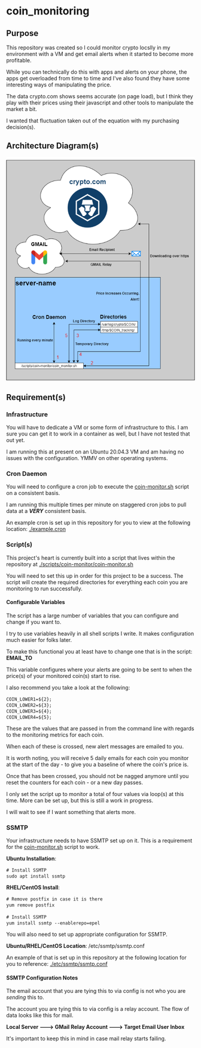 # coin_monitoring

## Purpose
This repository was created so I could monitor crypto locslly in my environment with a VM and get email alerts when it started to become more profitable.

While you can technically do this with apps and alerts on your phone, the apps get overloaded from time to time and I've also found they have some interesting ways of manipulating the price. 

The data crypto.com shows seems accurate (on page load), but I think they play with their prices using their javascript and other tools to manipulate the market a bit.

I wanted that fluctuation taken out of the equation with my purchasing decision(s). 

## Architecture Diagram(s)
![alt text](https://github.com/tschrock5252/coin_monitoring/blob/master/coin_monitoring.png?raw=true)

## Requirement(s)

### Infrastructure
You will have to dedicate a VM or some form of infrastructure to this. I am sure you can get it to work in a container as well, but I have not tested that out yet.

I am running this at present on an Ubuntu 20.04.3 VM and am having no issues with the configuration. YMMV on other operating systems.

### Cron Daemon
You will need to configure a cron job to execute the [coin-monitor.sh](https://github.com/tschrock5252/coin_monitoring/blob/master/scripts/coin-monitor/coin-monitor.sh) script on a consistent basis.

I am running this multiple times per minute on staggered cron jobs to pull data at a _**VERY**_ consistent basis.

An example cron is set up in this repository for you to view at the following location: [./example.cron](https://github.com/tschrock5252/coin_monitoring/blob/master/example.cron)

### Script(s)
This project's heart is currently built into a script that lives within the repository at [./scripts/coin-monitor/coin-monitor.sh](https://github.com/tschrock5252/coin_monitoring/blob/master/scripts/coin-monitor/coin-monitor.sh)

You will need to set this up in order for this project to be a success. The script will create the required directories for everything each coin you are monitoring to run successfully.

#### Configurable Variables
The script has a large number of variables that you can configure and change if you want to.

I try to use variables heavily in all shell scripts I write. It makes configuration much easier for folks later.

To make this functional you at least have to change one that is in the script: **EMAIL_TO**

This variable configures where your alerts are going to be sent to when the price(s) of your monitored coin(s) start to rise.

I also recommend you take a look at the following: 

```
COIN_LOWER1=${2};
COIN_LOWER2=${3};
COIN_LOWER3=${4};
COIN_LOWER4=${5};
```

These are the values that are passed in from the command line with regards to the monitoring metrics for each coin.

When each of these is crossed, new alert messages are emailed to you.

It is worth noting, you will receive 5 daily emails for each coin you monitor at the start of the day - to give you a baseline of where the coin's price is.

Once that has been crossed, you should not be nagged anymore until you reset the counters for each coin - or a new day passes.

I only set the script up to monitor a total of four values via loop(s) at this time. More can be set up, but this is still a work in progress.

I will wait to see if I want something that alerts more.

### SSMTP
Your infrastructure needs to have SSMTP set up on it. This is a requirement for the [coin-monitor.sh](https://github.com/tschrock5252/coin_monitoring/blob/master/scripts/coin-monitor/coin-monitor.sh) script to work.

**Ubuntu Installation**:
```
# Install SSMTP
sudo apt install ssmtp
```
**RHEL/CentOS Install**:
```
# Remove postfix in case it is there
yum remove postfix

# Install SSMTP
yum install ssmtp --enablerepo=epel
```

You will also need to set up appropriate configuration for SSMTP.

**Ubuntu/RHEL/CentOS Location**: /etc/ssmtp/ssmtp.conf

An example of that is set up in this repository at the following location for you to reference: [./etc/ssmtp/ssmtp.conf](https://github.com/tschrock5252/coin_monitoring/blob/master/etc/ssmtp/ssmtp.conf)

#### SSMTP Configuration Notes

The email account that you are tying this to via config is not who you are _sending_ this to. 

The account you are tying this to via config is a relay account. The flow of data looks like this for mail.

**Local Server ---> GMail Relay Account ---> Target Email User Inbox**

It's important to keep this in mind in case mail relay starts failing.